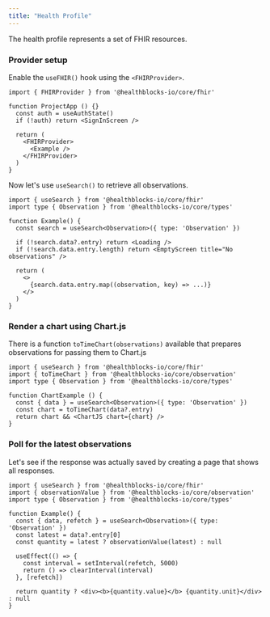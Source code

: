 ```yaml
---
title: "Health Profile"
---
```


The health profile represents a set of FHIR resources.

### Provider setup

Enable the `useFHIR()` hook using the `<FHIRProvider>`.

```tsx
import { FHIRProvider } from '@healthblocks-io/core/fhir'

function ProjectApp () {}
  const auth = useAuthState()
  if (!auth) return <SignInScreen />

  return (
    <FHIRProvider>
      <Example />
    </FHIRProvider>
  )
}
```

Now let's use `useSearch()` to retrieve all observations.

```tsx
import { useSearch } from '@healthblocks-io/core/fhir'
import type { Observation } from '@healthblocks-io/core/types'

function Example() {
  const search = useSearch<Observation>({ type: 'Observation' })

  if (!search.data?.entry) return <Loading />
  if (!search.data.entry.length) return <EmptyScreen title="No observations" />

  return (
    <>
      {search.data.entry.map((observation, key) => ...)}
    </>
  )
}
```

### Render a chart using Chart.js

There is a function `toTimeChart(observations)` available that prepares observations for passing them to Chart.js

```tsx
import { useSearch } from '@healthblocks-io/core/fhir'
import { toTimeChart } from '@healthblocks-io/core/observation'
import type { Observation } from '@healthblocks-io/core/types'

function ChartExample () {
  const { data } = useSearch<Observation>({ type: 'Observation' })
  const chart = toTimeChart(data?.entry)
  return chart && <ChartJS chart={chart} />
}
```

### Poll for the latest observations

Let's see if the response was actually saved by creating a page that shows all responses.

```tsx
import { useSearch } from '@healthblocks-io/core/fhir'
import { observationValue } from '@healthblocks-io/core/observation'
import type { Observation } from '@healthblocks-io/core/types'

function Example() {
  const { data, refetch } = useSearch<Observation>({ type: 'Observation' })
  const latest = data?.entry[0]
  const quantity = latest ? observationValue(latest) : null

  useEffect(() => {
    const interval = setInterval(refetch, 5000)
    return () => clearInterval(interval)
  }, [refetch])

  return quantity ? <div><b>{quantity.value}</b> {quantity.unit}</div> : null
}
```
